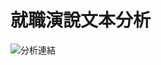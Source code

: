 # 就職演說文本分析

![分析連結](https://www.instagram.com/p/C7MtikhyVPi/?utm_source=ig_web_copy_link&igsh=MzRlODBiNWFlZA==)

